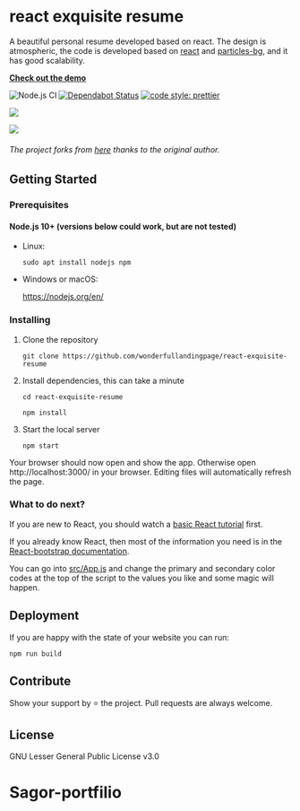 # react exquisite resume

A beautiful personal resume developed based on react. The design is atmospheric, the code is developed based on [react](https://reactjs.org/) and [particles-bg](https://github.com/lindelof/particles-bg), and it has good scalability.

[**Check out the demo**](https://wonderfullandingpage.github.io/react-exquisite-resume/)

![Node.js CI](https://github.com/dunky11/react-saas-template/workflows/Node.js%20CI/badge.svg)
[![Dependabot Status](https://api.dependabot.com/badges/status?host=github&repo=dunky11/react-saas-template)](https://dependabot.com)
[![code style: prettier](https://img.shields.io/badge/code_style-prettier-ff69b4.svg)](https://github.com/prettier/prettier)

![](https://github.com/wonderfullandingpage/react-exquisite-resume/blob/master/src/assets/b1.jpg?raw=true)

![](https://github.com/wonderfullandingpage/react-exquisite-resume/blob/master/src/assets/b2.jpg?raw=true)

###### The project forks from [here](https://github.com/hashirshoaeb/home) thanks to the original author.

## Getting Started

### Prerequisites

#### Node.js 10+ (versions below could work, but are not tested)

* Linux:

   ```
   sudo apt install nodejs npm
   ```

* Windows or macOS:

   https://nodejs.org/en/

### Installing

1. Clone the repository

   ```
   git clone https://github.com/wonderfullandingpage/react-exquisite-resume
   ```
2. Install dependencies, this can take a minute

   ```
   cd react-exquisite-resume

   npm install
   ```
3. Start the local server

   ```
   npm start
   ```

Your browser should now open and show the app. Otherwise open http://localhost:3000/ in your browser. Editing files will automatically refresh the page.

### What to do next?

If you are new to React, you should watch a [basic React tutorial](https://www.youtube.com/results?search_query=react+tutorial) first.

If you already know React, then most of the information you need is in the [React-bootstrap documentation](https://react-bootstrap.github.io/).

You can go into [src/App.js](/src/App.js) and change the primary and secondary color codes at the top of the script to the values you like and some magic will happen.

## Deployment

If you are happy with the state of your website you can run:

```
npm run build 
```


## Contribute
Show your support by ⭐ the project. Pull requests are always welcome.

## License
GNU Lesser General Public License v3.0
# Sagor-portfilio
